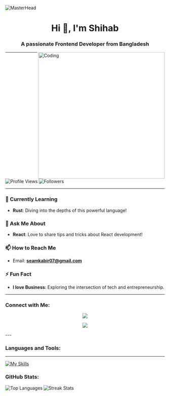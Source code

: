 ![MasterHead](https://tamerlan.dev/content/images/2021/12/block-chain-web3.gif)

<h1 align="center">Hi 👋, I'm Shihab</h1>
<h3 align="center">A passionate Frontend Developer from Bangladesh</h3>

<img align="right" alt="Coding" width="400" src="https://i.pinimg.com/originals/4e/cc/38/4ecc384e1a1e0c6f2f9a2e7f1b329f98.gif" />

---

<p align="left"> 
  <img src="https://komarev.com/ghpvc/?username=sks006&label=Profile%20Views&color=0e75b6&style=flat" alt="Profile Views" />              
       
  
  <img src="https://img.shields.io/github/followers/sks006?label=Followers&style=social" alt="Followers" />
</p>



---

### 🌱 Currently Learning
- **Rust**: Diving into the depths of this powerful language!

### 💬 Ask Me About
- **React**: Love to share tips and tricks about React development!

### 📫 How to Reach Me
- Email: **seamkabir07@gmail.com**

### ⚡ Fun Fact
- **I love Business**: Exploring the intersection of tech and entrepreneurship.

---
<h3 align="left">Connect with Me:</h3>
<p align="center">
  <a href="https://www.linkedin.com/feed/?doFeedRefresh=true&nis=true">
    <img src="https://skillicons.dev/icons?i=linkedin" />
  </a>
</p><p align="center">
  <a href="https://x.com/Shihabkabir07">
    <img src="https://skillicons.dev/icons?i=twitter" />
  </a>
</p>
---
<h3 align="left">Languages and Tools:</h3>

---
[![My Skills](https://skillicons.dev/icons?i=js,html,css,tailwind,react,rust,nodejs,express,mysql,vite,ai,postman,ubuntu&theme=light)](https://skillicons.dev)

<h3 align="left">GitHub Stats:</h3>
<p>
  <img align="left" src="https://github-readme-stats.vercel.app/api/top-langs?username=sks006&show_icons=true&locale=en&layout=compact&theme=radical" alt="Top Languages" />
</p>



<p>
  <img align="center" src="https://github-readme-streak-stats.herokuapp.com/?user=sks006&theme=radical" alt="Streak Stats" />
</p>
